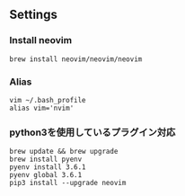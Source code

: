 ## Settings
### Install neovim
```
brew install neovim/neovim/neovim
```

### Alias
```
vim ~/.bash_profile
alias vim='nvim'
```

### python3を使用しているプラグイン対応
```
brew update && brew upgrade
brew install pyenv
pyenv install 3.6.1
pyenv global 3.6.1
pip3 install --upgrade neovim
```


